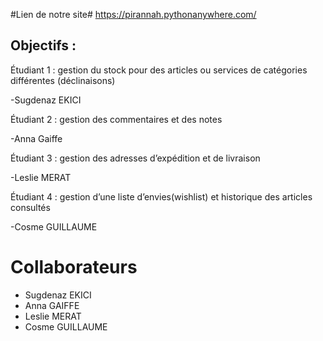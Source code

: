 #Lien de notre site#
https://pirannah.pythonanywhere.com/


## Objectifs : ##

Étudiant 1 : gestion du stock pour des articles ou services de catégories différentes (déclinaisons)

-Sugdenaz EKICI

Étudiant 2 : gestion des commentaires et des notes

-Anna Gaiffe

Étudiant 3 : gestion des adresses d’expédition et de livraison

-Leslie MERAT

Étudiant 4 : gestion d’une liste d’envies(wishlist) et historique des articles consultés

-Cosme GUILLAUME

# Collaborateurs #

- Sugdenaz EKICI
- Anna GAIFFE
- Leslie MERAT
- Cosme GUILLAUME
